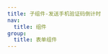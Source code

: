 ```yaml
---
title: 子组件-发送手机验证码倒计时
nav:
  title: 组件
group:
  title: 表单组件
---
```


<code src="./index.tsx"></code>

<API ></API>

